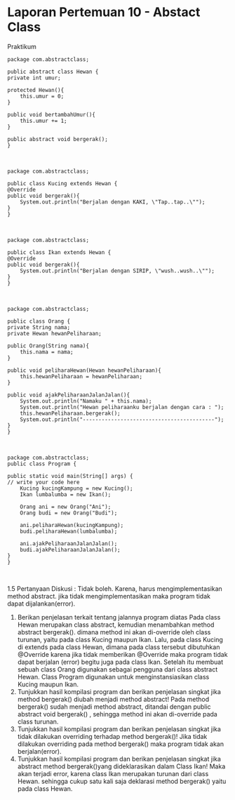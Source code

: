 <h1>Laporan Pertemuan 10 - Abstact Class</h1>

Praktikum

    package com.abstractclass;
    
    public abstract class Hewan {
    private int umur;

    protected Hewan(){
        this.umur = 0;
    }

    public void bertambahUmur(){
        this.umur += 1;
    }

    public abstract void bergerak();
    }
    
<br>

    package com.abstractclass;

    public class Kucing extends Hewan {
    @Override
    public void bergerak(){
        System.out.println("Berjalan dengan KAKI, \"Tap..tap..\"");
    }
    }
    
<br>

    package com.abstractclass;

    public class Ikan extends Hewan {
    @Override
    public void bergerak(){
        System.out.println("Berjalan dengan SIRIP, \"wush..wush..\"");
    }
    }
    
 <br>
 
    package com.abstractclass;

    public class Orang {
    private String nama;
    private Hewan hewanPeliharaan;

    public Orang(String nama){
        this.nama = nama;
    }

    public void peliharaHewan(Hewan hewanPeliharaan){
        this.hewanPeliharaan = hewanPeliharaan;
    }

    public void ajakPeliharaanJalanJalan(){
        System.out.println("Namaku " + this.nama);
        System.out.println("Hewan peliharaanku berjalan dengan cara : ");
        this.hewanPeliharaan.bergerak();
        System.out.println("------------------------------------------");
    }
    }
    
 <br>
    
    package com.abstractclass;
    public class Program {

    public static void main(String[] args) {
	// write your code here
        Kucing kucingKampung = new Kucing();
        Ikan lumbalumba = new Ikan();

        Orang ani = new Orang("Ani");
        Orang budi = new Orang("Budi");

        ani.peliharaHewan(kucingKampung);
        budi.peliharaHewan(lumbalumba);

        ani.ajakPeliharaanJalanJalan();
        budi.ajakPeliharaanJalanJalan();
    }
    }

<br>

1.5 Pertanyaan Diskusi :
    Tidak boleh. Karena, harus mengimplementasikan method abstract. jika tidak mengimplementasikan maka program tidak dapat dijalankan(error).

1. Berikan penjelasan terkait tentang jalannya program diatas
   Pada class Hewan merupakan class abstract, kemudian menambahkan method abstract bergerak(). 
   dimana method ini akan di-override oleh class turunan, yaitu pada class Kucing maupun Ikan. Lalu, pada class Kucing di extends pada class Hewan, 
   dimana pada class tersebut dibutuhkan @Override karena jika tidak memberikan @Override maka program tidak dapat berjalan (error) begitu juga pada class Ikan. 
   Setelah itu membuat sebuah class Orang digunakan sebagai pengguna dari class abstract Hewan. Class Program digunakan untuk menginstansiasikan class Kucing maupun Ikan.  
2. Tunjukkan hasil kompilasi program dan berikan penjelasan singkat jika method bergerak() diubah menjadi method abstract!
   Pada method bergerak() sudah menjadi method abstract, ditandai dengan public abstract void bergerak() , sehingga method ini akan di-override pada class turunan. 
3. Tunjukkan hasil kompilasi program dan berikan penjelasan singkat jika tidak dilakukan overriding terhadap method bergerak()!
   Jika tidak dilakukan overriding pada method bergerak() maka program tidak akan berjalan(error).
4. Tunjukkan hasil kompilasi program dan berikan penjelasan singkat jika abstract method bergerak()yang dideklarasikan dalam Class Ikan!
   Maka akan terjadi error, karena class Ikan merupakan turunan dari class Hewan. sehingga cukup satu kali saja deklarasi method bergerak() yaitu pada class Hewan.


